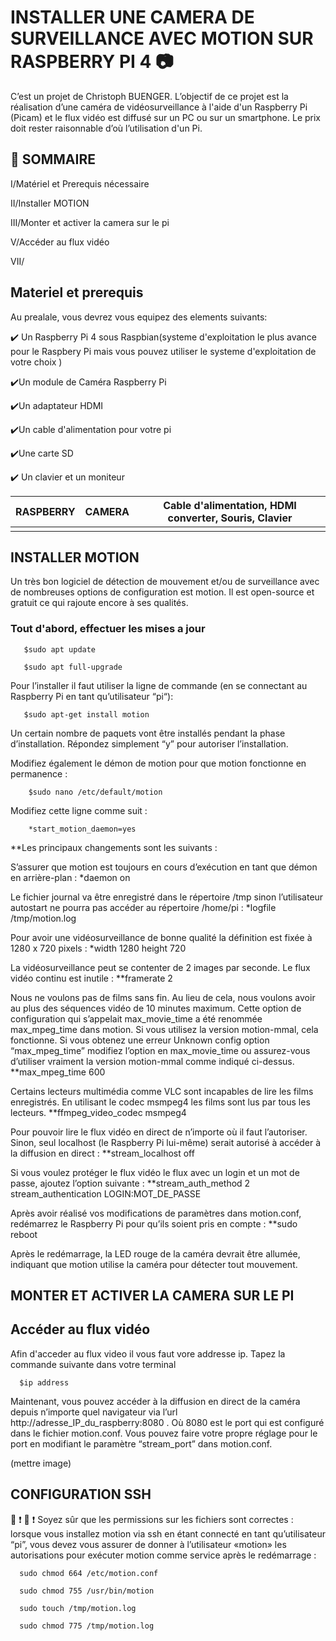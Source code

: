 # INSTALLER UNE CAMERA DE SURVEILLANCE AVEC MOTION SUR RASPBERRY PI 4 :camera:

C’est un projet de Christoph BUENGER. L’objectif de ce projet est la réalisation d’une caméra de vidéosurveillance à l'aide d'un Raspberry Pi (Picam) et le flux vidéo est diffusé sur un PC ou sur un smartphone.
Le prix doit rester raisonnable d’où l’utilisation d'un Pi.
 

## :pushpin: SOMMAIRE

I/Matériel et Prerequis nécessaire

II/Installer MOTION 

III/Monter et activer la camera sur le pi 

V/Accéder au flux vidéo 

VII/ 


## Materiel et prerequis

Au prealale, vous devrez vous equipez des elements suivants:

:heavy_check_mark: Un Raspberry Pi 4 sous Raspbian(systeme d'exploitation le plus avance pour le Raspbery Pi  mais vous pouvez utiliser le systeme d'exploitation de votre choix )

:heavy_check_mark:Un module de Caméra Raspberry Pi

:heavy_check_mark:Un adaptateur HDMI

:heavy_check_mark:Un cable d'alimentation pour votre pi

:heavy_check_mark:Une carte SD

:heavy_check_mark: Un clavier et un moniteur

|RASPBERRY | CAMERA | Cable d'alimentation, HDMI converter, Souris, Clavier
|----------|--------|------------------------------------------------------
|          |        |



## INSTALLER MOTION

Un très bon logiciel de détection de mouvement et/ou de surveillance avec de nombreuses options de configuration est motion. Il est open-source et gratuit ce qui rajoute encore à ses qualités.

   ### Tout d'abord, effectuer les mises a jour

       $sudo apt update

       $sudo apt full-upgrade

Pour l’installer il faut utiliser la ligne de commande (en se connectant au Raspberry Pi en tant qu’utilisateur “pi“):

       $sudo apt-get install motion

Un certain nombre de paquets vont être installés pendant la phase d’installation. Répondez simplement “y” pour autoriser l’installation.

Modifiez également le démon de motion pour que motion fonctionne en permanence :

        $sudo nano /etc/default/motion

Modifiez cette ligne comme suit :

        *start_motion_daemon=yes

**Les principaux changements sont les suivants :

S’assurer que motion est toujours en cours d’exécution en tant que démon en arrière-plan :
        *daemon on

Le fichier journal va être enregistré dans le répertoire /tmp sinon l’utilisateur autostart ne pourra pas accéder au répertoire /home/pi :
        *logfile /tmp/motion.log

Pour avoir une vidéosurveillance de bonne qualité la définition est fixée à 1280 x 720 pixels :
        *width 1280
         height 720

La vidéosurveillance peut se contenter de 2 images par seconde. Le flux vidéo continu est inutile :
**framerate 2

Nous ne voulons pas de films sans fin. Au lieu de cela, nous voulons avoir au plus des séquences vidéo de 10 minutes maximum. Cette option de configuration qui s’appelait max_movie_time a été renommée  max_mpeg_time dans motion. Si vous utilisez la version motion-mmal, cela fonctionne. Si vous obtenez une erreur Unknown config option  “max_mpeg_time” modifiez l’option en max_movie_time ou assurez-vous d’utiliser vraiment la version motion-mmal comme indiqué ci-dessus.
**max_mpeg_time 600

Certains lecteurs multimédia comme VLC sont incapables de lire les films enregistrés. En utilisant le codec msmpeg4 les films sont lus par tous les lecteurs.
**ffmpeg_video_codec msmpeg4

Pour pouvoir lire le flux vidéo en direct de n’importe où il faut l’autoriser. Sinon, seul localhost (le Raspberry Pi lui-même) serait autorisé à accéder à la diffusion en direct :
**stream_localhost off

Si vous voulez protéger le flux vidéo le flux avec un login et un mot de passe, ajoutez l’option suivante :
**stream_auth_method 2
stream_authentication LOGIN:MOT_DE_PASSE

Après avoir réalisé vos modifications de paramètres dans motion.conf, redémarrez le Raspberry Pi pour qu’ils soient pris en compte :
**sudo reboot

Après le redémarrage, la LED rouge de la caméra devrait être allumée, indiquant que motion utilise la caméra pour détecter tout mouvement.

## MONTER ET ACTIVER LA CAMERA SUR LE PI




## Accéder au flux vidéo 

Afin d'acceder au flux video il vous faut vore addresse ip. Tapez la commande suivante dans votre terminal

      $ip address
      
Maintenant, vous pouvez accéder à la diffusion en direct de la caméra depuis n’importe quel navigateur via l’url http://adresse_IP_du_raspberry:8080 .
Où 8080 est le port qui est configuré dans le fichier motion.conf. Vous pouvez faire votre propre réglage pour le port en modifiant le paramètre “stream_port” dans motion.conf.

(mettre image)

## CONFIGURATION SSH

:loudspeaker: :heavy_exclamation_mark: :loudspeaker: :heavy_exclamation_mark:
Soyez sûr que les permissions sur les fichiers sont correctes : lorsque vous installez motion via ssh en étant connecté en tant qu’utilisateur “pi”, vous devez vous assurer de donner à l’utilisateur «motion» les autorisations pour exécuter motion comme service après le redémarrage :


      sudo chmod 664 /etc/motion.conf

      sudo chmod 755 /usr/bin/motion

      sudo touch /tmp/motion.log

      sudo chmod 775 /tmp/motion.log



